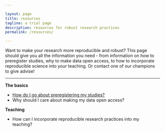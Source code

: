 ```yaml
---

layout: page
title: resources
tagline: a trial page
description: resources for robust research practices
permalink: /resources/

---
```


Want to make your research more reproducible and robust? This page should give you all the information you need - from information on how to preregister studies, why to make data open access, to how to incorporate reproducible science into your teaching. Or contact one of our champions to give advise!

---

**The basics**

* [How do I go about preregistering my studies?](resource_1.html)
* Why should I care about making my data open access?

**Teaching**

* How can I incorporate reproducible research practices into my teaching?
